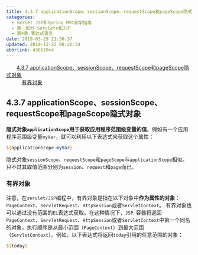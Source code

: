 ```yaml
---
title: 4.3.7 applicationScope、sessionScope、requestScope和pageScope隐式对象
categories: 
  - Serlet JSP和Spring MVC初学指南
  - 第一部分 Servlets和JSP
  - 第4章 表达式语言
date: 2019-03-29 21:30:37
updated: 2019-12-22 08:26:34
abbrlink: 436620c4
---
```

<div id='my_toc'><a href="/JavaReadingNotes/436620c4/#4-3-7-applicationScope、sessionScope、requestScope和pageScope隐式对象" class="header_2">4.3.7 applicationScope、sessionScope、requestScope和pageScope隐式对象</a><br><a href="/JavaReadingNotes/436620c4/#有界对象" class="header_3">有界对象</a><br></div>
<style>.header_1{margin-left: 1em;}.header_2{margin-left: 2em;}.header_3{margin-left: 3em;}.header_4{margin-left: 4em;}.header_5{margin-left: 5em;}.header_6{margin-left: 6em;}</style>
<!--more-->
<script>if (navigator.platform.search('arm')==-1){document.getElementById('my_toc').style.display = 'none';}var e,p = document.getElementsByTagName('p');while (p.length>0) {e = p[0];e.parentElement.removeChild(e);}</script>

<!--end-->
## 4.3.7 applicationScope、sessionScope、requestScope和pageScope隐式对象 ##
**隐式对象`applicationScope`用于获取应用程序范围级变量的值**。假如有一个应用程序范围级变量`myVar`，就可以利用以下表达式来获取这个属性：
```jsp
${applicationScope.myVar}
```
隐式对象`sessionScope`、`requestScope`和`pageScope`与`applicationScope`相似。只不过其取值范围分别为`session`、`request`和`page`而已。
### 有界对象 ###
注意，在`servlet/JSP`编程中，有界对象是指在以下对象中**作为属性的对象**：`PageContext`、`ServletRequest`、`HttpSession`或者`ServletContext`。
有界对象也可以通过没有范围的`EL`表达式获取。在这种情况下，`JSP `容器将返回`PageContext`、`ServletRequest`、`HttpSession`或者`ServletContext`中第一个同名的对象。执行顺序是从最小范围（`PageContext`）到最大范围（`ServletContext`）。例如，以下表达式将返回`today`引用的任意范围的对象：
```jsp
${today}
```

